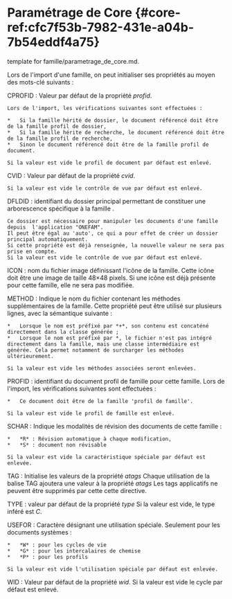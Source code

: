 # Paramétrage de Core {#core-ref:cfc7f53b-7982-431e-a04b-7b54eddf4a75}
 
<span class="fixme template"> template for famille/parametrage_de_core.md.</span>

Lors de l'import d'une famille, on peut initialiser ses propriétés au moyen des mots-clé suivants :

CPROFID
:   Valeur par défaut de la propriété *profid*.

    Lors de l'import, les vérifications suivantes sont effectuées :

    *   Si la famille hérité de dossier, le document référencé doit être de la famille profil de dossier,
    *   Si la famille hérite de recherche, le document référencé doit être de la famille profil de recherche,
    *   Sinon le document référencé doit être de la famille profil de document.

    Si la valeur est vide le profil de document par défaut est enlevé.

CVID
:   Valeur par défaut de la propriété *cvid*.

    Si la valeur est vide le contrôle de vue par défaut est enlevé.

DFLDID
:   identifiant du dossier principal permettant de constituer une arborescence spécifique à la famille .

    Ce dossier est nécessaire pour manipuler les documents d'une famille depuis  l'application "ONEFAM".
    Il peut être égal au 'auto', ce qui a pour effet de créer un dossier principal automatiquement.
    Si cette propriété est déjà renseignée, la nouvelle valeur ne sera pas prise en compte.
    Si la valeur est vide le contrôle de vue par défaut est enlevé.

ICON
:   nom du fichier image définissant l'icône de la famille.
    Cette icône doit être une image de taille 48×48 pixels.
    Si une icône est déjà présente pour cette famille, elle ne sera pas modifiée.

METHOD
:   Indique le nom du fichier contenant les méthodes supplémentaires de la famille.
    Cette propriété peut être utilisé sur plusieurs lignes, avec la sémantique suivante :

    *   Lorsque le nom est préfixé par *+*, son contenu est concaténé directement dans la classe générée ;
    *   Lorsque le nom est préfixé par *, le fichier n'est pas intégré directement dans la famille, mais une classe intermédiaire est générée. Cela permet notamment de surcharger les méthodes ultérieurement.

    Si la valeur est vide les méthodes associées seront enlevées.

PROFID
:   identifiant du document profil de famille pour cette famille.
    Lors de l'import, les vérifications suivantes sont effectuées :

    *   Ce document doit être de la famille 'profil de famille'.

    Si la valeur est vide le profil de famille est enlevé.

SCHAR
:   Indique les modalités de révision des documents de cette famille :

    *   *R* : Révision automatique à chaque modification,
    *   *S* : document non révisable

    Si la valeur est vide la caractéristique spéciale par défaut est enlevée.

TAG
:   Initialise les valeurs de la propriété *atags*
    Chaque utilisation de la balise TAG ajoutera une valeur à la propriété *atags*
    Les tags applicatifs ne peuvent être supprimés par cette cette directive.

TYPE
:   valeur par défaut de la propriété *type*
    Si la valeur est vide, le type inféré est *C*.

USEFOR
:   Caractère désignant une utilisation spéciale. Seulement pour les documents systèmes :

    *   *W* : pour les cycles de vie
    *   *G* : pour les intercalaires de chemise
    *   *P* : pour les profils

    Si la valeur est vide l'utilisation spéciale par défaut est enlevée.

WID
:   Valeur par défaut de la propriété *wid*.
    Si la valeur est vide le cycle par défaut est enlevé.
